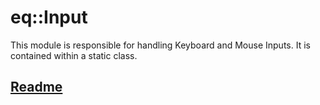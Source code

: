 # eq::Input

This module is responsible for handling Keyboard and Mouse Inputs. It is contained within a static class.

## [Readme](../README.md)
